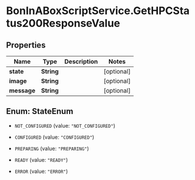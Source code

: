 # BonInABoxScriptService.GetHPCStatus200ResponseValue

## Properties

Name | Type | Description | Notes
------------ | ------------- | ------------- | -------------
**state** | **String** |  | [optional] 
**image** | **String** |  | [optional] 
**message** | **String** |  | [optional] 



## Enum: StateEnum


* `NOT_CONFIGURED` (value: `"NOT_CONFIGURED"`)

* `CONFIGURED` (value: `"CONFIGURED"`)

* `PREPARING` (value: `"PREPARING"`)

* `READY` (value: `"READY"`)

* `ERROR` (value: `"ERROR"`)




